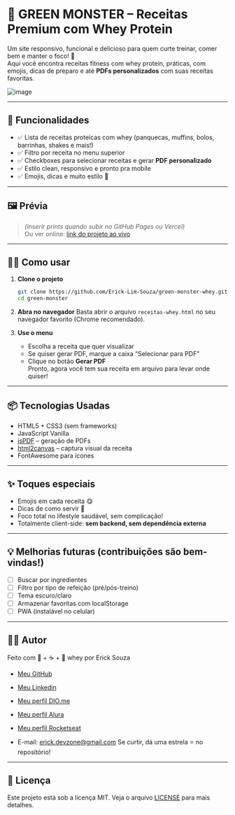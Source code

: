 
# 🐉 GREEN MONSTER – Receitas Premium com Whey Protein

Um site responsivo, funcional e delicioso para quem curte treinar, comer bem e manter o foco! 💪  
Aqui você encontra receitas fitness com whey protein, práticas, com emojis, dicas de preparo e até **PDFs personalizados** com suas receitas favoritas.

![image](https://github.com/user-attachments/assets/ca622ed4-b914-48e0-bdcb-1c90f8bed129)



---

## 🚀 Funcionalidades

- ✅ Lista de receitas proteicas com whey (panquecas, muffins, bolos, barrinhas, shakes e mais!)
- ✅ Filtro por receita no menu superior
- ✅ Checkboxes para selecionar receitas e gerar **PDF personalizado**
- ✅ Estilo clean, responsivo e pronto pra mobile
- ✅ Emojis, dicas e muito estilo 💚

---

## 🖼️ Prévia

> *(inserir prints quando subir no GitHub Pages ou Vercel)*  
> Ou ver online: [link do projeto ao vivo](https://green-monster-receitas.vercel.app/)

---

## 🧑‍🍳 Como usar

1. **Clone o projeto**
   ```bash
   git clone https://github.com/Erick-Lim-Souza/green-monster-whey.git
   cd green-monster
   ```

2. **Abra no navegador**
   Basta abrir o arquivo `receitas-whey.html` no seu navegador favorito (Chrome recomendado).

3. **Use o menu**
   - Escolha a receita que quer visualizar
   - Se quiser gerar PDF, marque a caixa “Selecionar para PDF”
   - Clique no botão **Gerar PDF**  
   Pronto, agora você tem sua receita em arquivo para levar onde quiser!

---

## 📦 Tecnologias Usadas

- HTML5 + CSS3 (sem frameworks)
- JavaScript Vanilla
- [jsPDF](https://github.com/parallax/jsPDF) – geração de PDFs
- [html2canvas](https://html2canvas.hertzen.com/) – captura visual da receita
- FontAwesome para ícones

---

## ✨ Toques especiais

- Emojis em cada receita 😋
- Dicas de como servir 🧠
- Foco total no lifestyle saudável, sem complicação!
- Totalmente client-side: **sem backend, sem dependência externa**

---

## 💡 Melhorias futuras (contribuições são bem-vindas!)

- [ ] Buscar por ingredientes
- [ ] Filtro por tipo de refeição (pré/pós-treino)
- [ ] Tema escuro/claro
- [ ] Armazenar favoritas com localStorage
- [ ] PWA (instalável no celular)

---

## 👨‍💻 Autor

Feito com 💚 + ☕ + 🥄 whey por
Erick Souza
- [Meu GitHub](https://github.com/Erick-Lim-Souza)
- [Meu Linkedin](https://www.linkedin.com/in/erick-souza-70404686/ "Meu LinKedin")
- [Meu perfil DIO.me](https://www.dio.me/users/erickdelimasouza "Meu perfil DIO.me")
- [Meu perfil Alura](https://cursos.alura.com.br/user/erickdelimasouza)
- [Meu perfil Rocketseat](https://app.rocketseat.com.br/me/ericksouza)

- E-mail: erick.devzone@gmail.com
Se curtir, dá uma estrela ⭐ no repositório!

---

## 📄 Licença

Este projeto está sob a licença MIT. Veja o arquivo [LICENSE](LICENSE) para mais detalhes.
